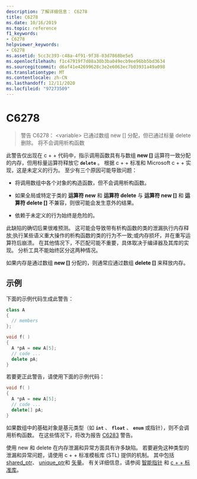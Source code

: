 ```yaml
---
description: 了解详细信息： C6278
title: C6278
ms.date: 10/16/2019
ms.topic: reference
f1_keywords:
- C6278
helpviewer_keywords:
- C6278
ms.assetid: 5cc3c393-c48a-4f91-9f38-03d7868be5e5
ms.openlocfilehash: f1c47919f7d08a30b3ba049ecb9ee96bb5bd3634
ms.sourcegitcommit: d6af41e42699628c3e2e6063ec7b03931a49a098
ms.translationtype: MT
ms.contentlocale: zh-CN
ms.lasthandoff: 12/11/2020
ms.locfileid: "97273509"
---
```

# <a name="c6278"></a>C6278

> 警告 C6278： \<variable> 已通过数组 new [] 分配，但已通过标量 delete 删除。 将不会调用析构函数

此警告仅出现在 c + + 代码中，指示调用函数具有与数组 **new []** 运算符一致分配的内存，但用标量运算符释放它 **`delete`** 。 根据 c + + 标准和 Microsoft c + + 实现，这是未定义的行为。 至少有三个原因可能导致问题：

- 将调用数组中各个对象的构造函数，但不会调用析构函数。

- 如果全局或特定于类的 **运算符 new** 和 **运算符 delete** 与 **运算符 new []** 和 **运算符 delete []** 不兼容，则很可能会发生意外的结果。

- 依赖于未定义的行为始终是危险的。

此缺陷的确切后果很难预测。 这可能会导致带有析构函数的类的泄漏执行内存释放;执行某些语义重大操作的析构函数的类的行为不一致;或内存损坏，并在重写运算符后崩溃。 在其他情况下，不匹配可能不重要，具体取决于编译器及其库的实现。 分析工具不能始终区分这两种情况。

如果内存是通过数组 **new []** 分配的，则通常应通过数组 **delete []** 来释放内存。

## <a name="example"></a>示例

下面的示例代码生成此警告：

```cpp
class A
{
  // members
};

void f( )
{
  A *pA = new A[5];
  // code ...
  delete pA;
}
```

若要更正此警告，请使用下面的示例代码：

```cpp
void f( )
{
  A *pA = new A[5];
  // code ...
  delete[] pA;
}
```

如果数组中的基础对象是基元类型（如 **`int`** 、 **`float`** 、 **`enum`** 或指针），则不会调用析构函数。 在这些情况下，将改为报告 [C6283](../code-quality/c6283.md) 警告。

使用 new 和 delete 在内存泄漏和异常方面具有许多缺陷。 若要避免这种类型的泄漏和异常问题，请使用 c + + 标准模板库 (STL) 提供的机制。 其中包括 [shared_ptr](../standard-library/shared-ptr-class.md)、 [unique_ptr](../standard-library/unique-ptr-class.md)和 [矢量](../standard-library/vector.md)。 有关详细信息，请参阅 [智能指针](../cpp/smart-pointers-modern-cpp.md) 和 [c + + 标准库](../standard-library/cpp-standard-library-reference.md)。
